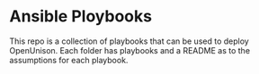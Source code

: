 # Ansible Ploybooks

This repo is a collection of playbooks that can be used to deploy OpenUnison.  Each folder has playbooks and a README as to the assumptions for each playbook.